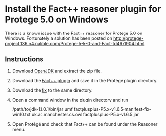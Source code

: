 Install the Fact++ reasoner plugin for Protege 5.0 on Windows
=============================================================
There is a known issue with the Fact++ reasoner for Protege 5.0 on Windows.
Fortunately a solution has been posted on http://protege-project.136.n4.nabble.com/Protege-5-5-0-and-Fact-td4671904.html.

Instructions
------------
1. Download [OpenJDK](https://jdk.java.net/13/) and extract the zip file.
2. Download the [Fact++ plugin](https://bitbucket.org/dtsarkov/factplusplus/downloads/uk.ac.manchester.cs.owl.factplusplus-P5.x-v1.6.5.jar) and save it in the Protégé plugin directory.
3. Download the [fix](https://gist.githubusercontent.com/jpi-seb/12627bba6509a85a9c75afd262e78469/raw/28016a4b292c94549623c71dff4028cbea274a29/factplusplus-P5.x-v1.6.5-manifest-fix-win10.txt) to the same directory.
4. Open a command window in the plugin directory and run

    /path/to/jdk-13.0.1/bin/jar umf factplusplus-P5.x-v1.6.5-manifest-fix-win10.txt uk.ac.manchester.cs.owl.factplusplus-P5.x-v1.6.5.jar

5. Open Protégé and check that Fact++ can be found under the Reasoner menu.
